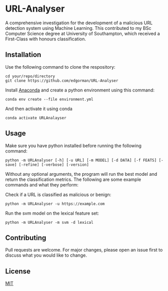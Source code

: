 # URL-Analyser

A comprehensive investigation for the development of a malicious URL detection system using Machine Learning. This contributed to my BSc Computer Science degree at University of Southampton, which received a First-Class with honours classification.

## Installation
Use the following command to clone the respository:
```
cd your/repo/directory
git clone https://github.com/edgorman/URL-Analyser
```

Install [Anaconda](https://www.anaconda.com/) and create a python environment using this command:
```
conda env create --file environment.yml
```

And then activate it using conda
```
conda activate URLAnalayser
```

## Usage
Make sure you have python installed before running the following command:
```
python -m URLAnalyser [-h] [-u URL] [-m MODEL] [-d DATA] [-f FEATS] [-save] [-refine] [-verbose] [-version]
```
Without any optional arguments, the program will run the best model and return the classification metrics. The following are some example commands and what they perform:

Check if a URL is classified as malicious or benign:
```
python -m URLAnalyser -u https://example.com
```

Run the svm model on the lexical feature set:
```
python -m URLAnalyser -m svm -d lexical
```

## Contributing
Pull requests are welcome. For major changes, please open an issue first to discuss what you would like to change.

## License
[MIT](https://choosealicense.com/licenses/mit/)
